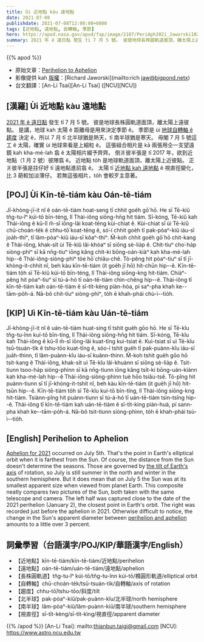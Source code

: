 ```yaml
---
title: Ùi 近地點 kàu 遠地點
date: 2021-07-08
publishdate: 2021-07-08T12:00:00+0800
tags: [近地點, 遠地點, 自轉軸, 季節]
hero: https://apod.nasa.gov/apod/fap/image/2107/PeriAph2021_Jaworski1024.jpg
summary: 2021 年 ê 遠日點 發生 tī 7 月 5 號。 彼是地球長株圓軌道面頂，離太陽上遠彼點。
---
```


{{% apod %}}

- 原始文章：[Perihelion to Aphelion](https://apod.nasa.gov/apod/ap210708.html)
- 影像提供 kah [版權][copyright]：[Richard Jaworski](mailto:rich jaw@bigpond.netx)
- 台文翻譯：[An-Li Tsai][An-Li Tsai] ([NCU][NCU])

## [漢羅] Ùi 近地點 kàu 遠地點
[2021 年 ê 遠日點][Aphelion for 2021] 發生 tī 7 月 5 號。
彼是地球長株圓軌道面頂，離太陽上遠彼點。
是講，地球 kah 太陽 ê 距離毋是用來決定季節 ê。
季節是 ùi [地球自轉軸 ê 趨度][the tilt of Earth's axis] 決定 ê，所以 7 月 tī 北半球猶是熱天，tī 南半球猶是寒天。
毋閣 7 月 5 號這工 ê 太陽，確實 ùi 地球來看是上細粒 ê。
這張組合相片是 kā 兩張用仝一支望遠鏡 kah kha-mé-lah 翕 ê 太陽相片綴予齊齊。
倒爿彼半張是 tī 2017 年，欲到近地點（1 月 2 號）彼陣翕 ê。
近地點 to̍h 是地球軌道面頂，離太陽上近彼點。
正爿彼半張是拄仔好 tī 遠地點進前翕 ê。
太陽 tī [近地點 kah 遠地點][perihelion and aphelion] ê 視直徑變化，比 3 葩較加淡薄仔。
若無這張相片，to̍h 會較歹主意著。




## [POJ] Ùi Kīn-tē-tiám kàu Oán-tē-tiám
Jī-khòng-jī-it nî ê oán-tē-tiám hoat-seng tī chhit goe̍h gō͘ hō.
He sī Tē-kiû tn̂g-tu-îⁿ kúi-tō bīn-téng, lî Thài-iông siōng-hn̄g hit tiám.
Sī-kóng, Tē-kiû kah Thài-iông ê kū-lî m̄-sī iōng-lâi koat-tēng kùi-chiat ê.
Kùi-chiat sī ùi Tē-kiû chū-choán-te̍k ê chhu-tō͘ koat-tēng ê, só͘-í chhit goe̍h tī pak-pòaⁿ-kiû iáu-sī joa̍h-thiⁿ, tī lâm-pòaⁿ-kiû iáu-sī kôaⁿ-thiⁿ.
M̄-koh chhit goe̍h gō͘ hō chit-kang ê Thài-iông, khak-si̍t ùi Tē-kiû lâi-khòaⁿ sī siōng sè-lia̍p ê.
Chit-tiuⁿ cho͘-ha̍p siòng-phìⁿ sī kā nn̄g-tiuⁿ iōng kâng chi̍t-ki bōng-oán-kiàⁿ kah kha-mé-lah hip--ê Thài-iông-siòng-phìⁿ tòe hō͘ chiâu-chê.
Tò-pêng hit pòaⁿ-tiuⁿ sī tī jī-khòng-it-chhit nî, beh kàu kīn-tē-tiám (it goe̍h jī hō) hit-chūn hip--ê.
Kīn-tē-tiám to̍h sī Tē-kiû kúi-tō bīn-téng, lî Thài-iông siōng-kng hit-tiám.
Chiàⁿ-pêng hit pòaⁿ-tiuⁿ sī tú-á-hó tī oán-tē-tiám chìn-chêng hip--ê.
Thài-iông tī kīn-tē-tiám kah oán-tē-tiám ê sī-ti̍t-kèng piàn-hòa, pí saⁿ-pha khah ke--tām-po̍h-á.
Nā-bô chit-tiuⁿ siòng-phìⁿ, to̍h ē khah-phái chù-ì--tio̍h.



## [KIP] Uì Kīn-tē-tiám kàu Uán-tē-tiám
Jī-khòng-jī-it nî ê uán-tē-tiám huat-sing tī tshit gue̍h gōo hō.
He sī Tē-kîu tn̂g-tu-înn kuí-tō bīn-tíng, lî Thài-iông siōng-hn̄g hit tiám.
Sī-kóng, Tē-kîu kah Thài-iông ê kū-lî m̄-sī iōng-lâi kuat-tīng kuì-tsiat ê.
Kuì-tsiat sī uì Tē-kîu tsū-tsuán-ti̍k ê tshu-tōo kuat-tīng ê, sóo-í tshit gue̍h tī pak-puànn-kîu iáu-sī jua̍h-thinn, tī lâm-puànn-kîu iáu-sī kuânn-thinn.
M̄-koh tshit gue̍h gōo hō tsit-kang ê Thài-iông, khak-si̍t uì Tē-kîu lâi-khuànn sī siōng sè-lia̍p ê.
Tsit-tiunn tsoo-ha̍p siòng-phìnn sī kā nn̄g-tiunn iōng kâng tsi̍t-ki bōng-uán-kiànn kah kha-mé-lah hip--ê Thài-iông-siòng-phìnn tuè hōo tsiâu-tsê.
Tò-pîng hit puànn-tiunn sī tī jī-khòng-it-tshit nî, beh kàu kīn-tē-tiám (it gue̍h jī hō) hit-tsūn hip--ê.
Kīn-tē-tiám to̍h sī Tē-kîu kuí-tō bīn-tíng, lî Thài-iông siōng-kng hit-tiám.
Tsiànn-pîng hit puànn-tiunn sī tú-á-hó tī uán-tē-tiám tsìn-tsîng hip--ê.
Thài-iông tī kīn-tē-tiám kah uán-tē-tiám ê sī-ti̍t-kìng piàn-huà, pí sann-pha khah ke--tām-po̍h-á.
Nā-bô tsit-tiunn siòng-phìnn, to̍h ē khah-phái tsù-ì--tio̍h.



## [English] Perihelion to Aphelion
[Aphelion for 2021][Aphelion for 2021] occurred on July 5th.
That's the point in Earth's elliptical orbit when it is farthest from the Sun.
Of course, the distance from the Sun doesn't determine the seasons.
Those are governed by [the tilt of Earth's axis][the tilt of Earth's axis] of rotation, so July is still summer in the north and winter in the southern hemisphere.
But it does mean that on July 5 the Sun was at its smallest apparent size when viewed from planet Earth.
This composite neatly compares two pictures of the Sun, both taken with the same telescope and camera.
The left half was captured close to the date of the 2021 perihelion (January 2), the closest point in Earth's orbit.
The right was recorded just before the aphelion in 2021.
Otherwise difficult to notice, the change in the Sun's apparent diameter between [perihelion and aphelion][perihelion and aphelion] amounts to a little over 3 percent.




## 詞彙學習（台語漢字/POJ/KIP/華語漢字/English）

- 【近地點】kīn-tē-tiám/kīn-tē-tiám/近地點/perihelion
- 【遠地點】oán-tē-tiám/uán-tē-tiám/遠地點/aphelion
- 【長株圓軌道】tn̂g-tu-îⁿ kúi-tō/tn̂g-tu-înn kúi-tō/橢圓形軌道/elliptical orbit
- 【自轉軸】chū-choán-te̍k/tsū-tsuán-ti̍k/自轉軸/axis of rotation
- 【趨度】chhu-tō͘/tshu-tōo/斜度/tilt
- 【北半球】pak-pòaⁿ-kiû/pak-puànn-kîu/北半球/north hemisphere
- 【南半球】lâm-pòaⁿ-kiû/lâm-puànn-kiû/南半球/southern hemisphere
- 【視直徑】sī-ti̍t-kèng/sī-ti̍t-kìng/視直徑/apparent diameter




{{% /apod %}}
[An-Li Tsai]: mailto:thianbun.taigi@gmail.com
[NCU]: https://www.astro.ncu.edu.tw

[copyright]: https://apod.nasa.gov/apod/fap/lib/about_apod.html#srapply


[Aphelion for 2021]:https://earthsky.org/astronomy-essentials/earth-farthest-from-the-sun-for-year-in-early-july/
[the tilt of Earth's axis]:https://solarsystem.nasa.gov/planets/earth/in-depth/#orbit_and_rotation_otp
[perihelion and aphelion]:http://astropixels.com/ephemeris/perap2001.html
